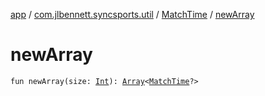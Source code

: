 [app](../../index.md) / [com.jlbennett.syncsports.util](../index.md) / [MatchTime](index.md) / [newArray](./new-array.md)

# newArray

`fun newArray(size: `[`Int`](https://kotlinlang.org/api/latest/jvm/stdlib/kotlin/-int/index.html)`): `[`Array`](https://kotlinlang.org/api/latest/jvm/stdlib/kotlin/-array/index.html)`<`[`MatchTime`](index.md)`?>`